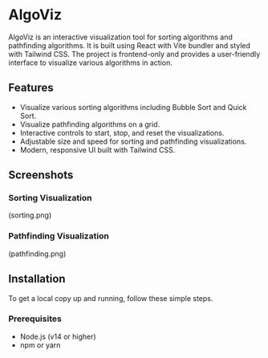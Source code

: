 # AlgoViz

AlgoViz is an interactive visualization tool for sorting algorithms and pathfinding algorithms. It is built using React with Vite bundler and styled with Tailwind CSS. The project is frontend-only and provides a user-friendly interface to visualize various algorithms in action.

## Features

- Visualize various sorting algorithms including Bubble Sort and Quick Sort.
- Visualize pathfinding algorithms on a grid.
- Interactive controls to start, stop, and reset the visualizations.
- Adjustable size and speed for sorting and pathfinding visualizations.
- Modern, responsive UI built with Tailwind CSS.

## Screenshots

### Sorting Visualization
(sorting.png)

### Pathfinding Visualization
(pathfinding.png)

## Installation

To get a local copy up and running, follow these simple steps.

### Prerequisites

- Node.js (v14 or higher)
- npm or yarn
